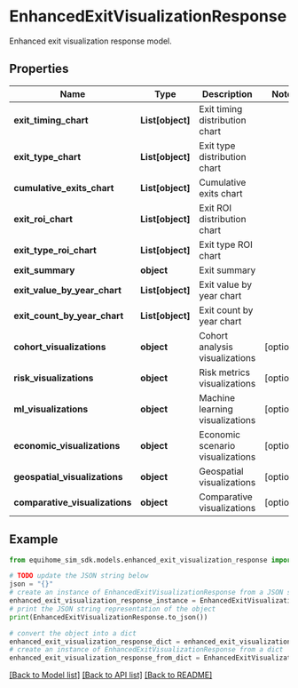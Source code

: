# EnhancedExitVisualizationResponse

Enhanced exit visualization response model.

## Properties

Name | Type | Description | Notes
------------ | ------------- | ------------- | -------------
**exit_timing_chart** | **List[object]** | Exit timing distribution chart | 
**exit_type_chart** | **List[object]** | Exit type distribution chart | 
**cumulative_exits_chart** | **List[object]** | Cumulative exits chart | 
**exit_roi_chart** | **List[object]** | Exit ROI distribution chart | 
**exit_type_roi_chart** | **List[object]** | Exit type ROI chart | 
**exit_summary** | **object** | Exit summary | 
**exit_value_by_year_chart** | **List[object]** | Exit value by year chart | 
**exit_count_by_year_chart** | **List[object]** | Exit count by year chart | 
**cohort_visualizations** | **object** | Cohort analysis visualizations | [optional] 
**risk_visualizations** | **object** | Risk metrics visualizations | [optional] 
**ml_visualizations** | **object** | Machine learning visualizations | [optional] 
**economic_visualizations** | **object** | Economic scenario visualizations | [optional] 
**geospatial_visualizations** | **object** | Geospatial visualizations | [optional] 
**comparative_visualizations** | **object** | Comparative visualizations | [optional] 

## Example

```python
from equihome_sim_sdk.models.enhanced_exit_visualization_response import EnhancedExitVisualizationResponse

# TODO update the JSON string below
json = "{}"
# create an instance of EnhancedExitVisualizationResponse from a JSON string
enhanced_exit_visualization_response_instance = EnhancedExitVisualizationResponse.from_json(json)
# print the JSON string representation of the object
print(EnhancedExitVisualizationResponse.to_json())

# convert the object into a dict
enhanced_exit_visualization_response_dict = enhanced_exit_visualization_response_instance.to_dict()
# create an instance of EnhancedExitVisualizationResponse from a dict
enhanced_exit_visualization_response_from_dict = EnhancedExitVisualizationResponse.from_dict(enhanced_exit_visualization_response_dict)
```
[[Back to Model list]](../README.md#documentation-for-models) [[Back to API list]](../README.md#documentation-for-api-endpoints) [[Back to README]](../README.md)


